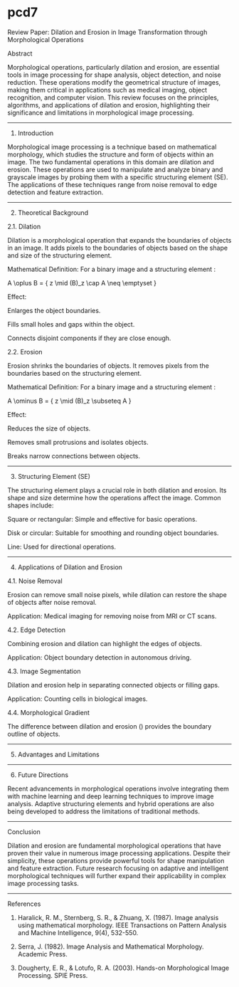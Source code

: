 # pcd7

Review Paper: Dilation and Erosion in Image Transformation through Morphological Operations

Abstract

Morphological operations, particularly dilation and erosion, are essential tools in image processing for shape analysis, object detection, and noise reduction. These operations modify the geometrical structure of images, making them critical in applications such as medical imaging, object recognition, and computer vision. This review focuses on the principles, algorithms, and applications of dilation and erosion, highlighting their significance and limitations in morphological image processing.


---

1. Introduction

Morphological image processing is a technique based on mathematical morphology, which studies the structure and form of objects within an image. The two fundamental operations in this domain are dilation and erosion. These operations are used to manipulate and analyze binary and grayscale images by probing them with a specific structuring element (SE). The applications of these techniques range from noise removal to edge detection and feature extraction.


---

2. Theoretical Background

2.1. Dilation

Dilation is a morphological operation that expands the boundaries of objects in an image. It adds pixels to the boundaries of objects based on the shape and size of the structuring element.

Mathematical Definition: For a binary image  and a structuring element :


A \oplus B = \{ z \mid (B)_z \cap A \neq \emptyset \}

Effect:

Enlarges the object boundaries.

Fills small holes and gaps within the object.

Connects disjoint components if they are close enough.



2.2. Erosion

Erosion shrinks the boundaries of objects. It removes pixels from the boundaries based on the structuring element.

Mathematical Definition: For a binary image  and a structuring element :


A \ominus B = \{ z \mid (B)_z \subseteq A \}

Effect:

Reduces the size of objects.

Removes small protrusions and isolates objects.

Breaks narrow connections between objects.




---

3. Structuring Element (SE)

The structuring element plays a crucial role in both dilation and erosion. Its shape and size determine how the operations affect the image. Common shapes include:

Square or rectangular: Simple and effective for basic operations.

Disk or circular: Suitable for smoothing and rounding object boundaries.

Line: Used for directional operations.



---

4. Applications of Dilation and Erosion

4.1. Noise Removal

Erosion can remove small noise pixels, while dilation can restore the shape of objects after noise removal.

Application: Medical imaging for removing noise from MRI or CT scans.


4.2. Edge Detection

Combining erosion and dilation can highlight the edges of objects.

Application: Object boundary detection in autonomous driving.


4.3. Image Segmentation

Dilation and erosion help in separating connected objects or filling gaps.

Application: Counting cells in biological images.


4.4. Morphological Gradient

The difference between dilation and erosion () provides the boundary outline of objects.



---

5. Advantages and Limitations


---

6. Future Directions

Recent advancements in morphological operations involve integrating them with machine learning and deep learning techniques to improve image analysis. Adaptive structuring elements and hybrid operations are also being developed to address the limitations of traditional methods.


---

Conclusion

Dilation and erosion are fundamental morphological operations that have proven their value in numerous image processing applications. Despite their simplicity, these operations provide powerful tools for shape manipulation and feature extraction. Future research focusing on adaptive and intelligent morphological techniques will further expand their applicability in complex image processing tasks.


---

References

1. Haralick, R. M., Sternberg, S. R., & Zhuang, X. (1987). Image analysis using mathematical morphology. IEEE Transactions on Pattern Analysis and Machine Intelligence, 9(4), 532-550.


2. Serra, J. (1982). Image Analysis and Mathematical Morphology. Academic Press.


3. Dougherty, E. R., & Lotufo, R. A. (2003). Hands-on Morphological Image Processing. SPIE Press.

